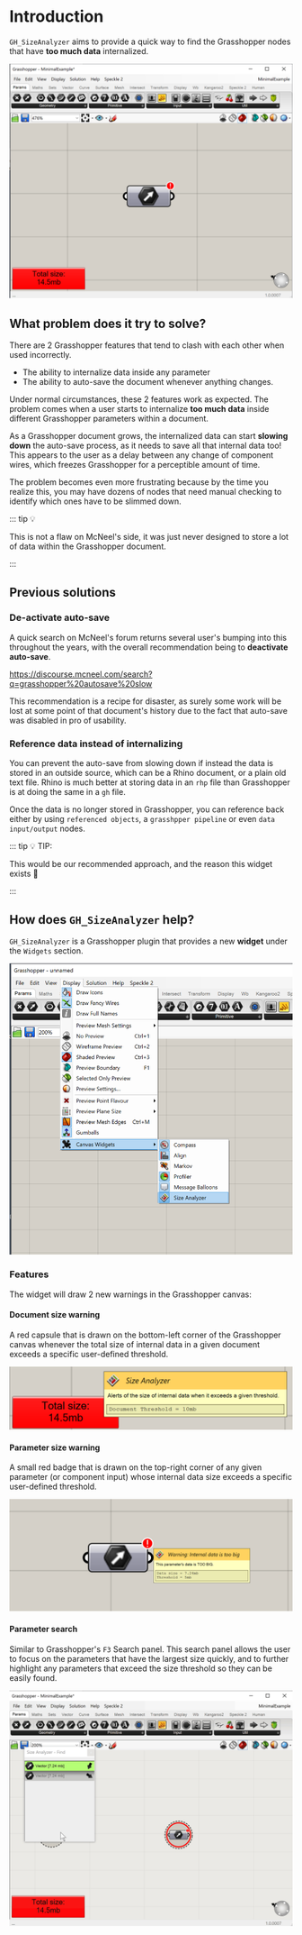 # Introduction

`GH_SizeAnalyzer` aims to provide a quick way to find the Grasshopper nodes that have **too much data** internalized.

![Parameter warning](./imgs/view-simple.png)

## What problem does it try to solve?

There are 2 Grasshopper features that tend to clash with each other when used incorrectly.

- The ability to internalize data inside any parameter
- The ability to auto-save the document whenever anything changes.

Under normal circumstances, these 2 features work as expected. The problem comes when a user starts to internalize **too much data** inside different Grasshopper parameters within a document.

As a Grasshopper document grows, the internalized data can start **slowing down** the auto-save process, as it needs to save all that internal data too! This appears to the user as a delay between any change of component wires, which freezes Grasshopper for a perceptible amount of time.

The problem becomes even more frustrating because by the time you realize this, you may have dozens of nodes that need manual checking to identify which ones have to be slimmed down.

::: tip :bulb:

This is not a flaw on McNeel's side, it was just never designed to store a lot of data within the Grasshopper document.

:::

## Previous solutions

### De-activate auto-save

A quick search on McNeel's forum returns several user's bumping into this throughout the years, with the overall recommendation being to **deactivate auto-save**.

https://discourse.mcneel.com/search?q=grasshopper%20autosave%20slow

This recommendation is a recipe for disaster, as surely some work will be lost at some point of that document's history due to the fact that auto-save was disabled in pro of usability.

### Reference data instead of internalizing

You can prevent the auto-save from slowing down if instead the data is stored in an outside source, which can be a Rhino document, or a plain old text file. Rhino is much better at storing data in an `rhp` file than Grasshopper is at doing the same in a `gh` file.

Once the data is no longer stored in Grasshopper, you can reference back either by using `referenced objects`, a `grasshpper pipeline` or even `data input/output` nodes.

::: tip :bulb: TIP:

This would be our recommended approach, and the reason this widget exists 🙂

:::

## How does `GH_SizeAnalyzer` help?

`GH_SizeAnalyzer` is a Grasshopper plugin that provides a new **widget** under the `Widgets` section.

![Widget's section](./imgs/display-widgets-menu.png)

### Features

The widget will draw 2 new warnings in the Grasshopper canvas:

#### Document size warning

A red capsule that is drawn on the bottom-left corner of the Grasshopper canvas whenever the total size of internal data in a given document exceeds a specific user-defined threshold.

![Document warning](./imgs/document-warning.png)

#### Parameter size warning

A small red badge that is drawn on the top-right corner of any given parameter (or component input) whose internal data size exceeds a specific user-defined threshold.

![Parameter warning](./imgs/parameter-warning.png)

#### Parameter search

Similar to Grasshopper's `F3` Search panel. This search panel allows the user to focus on the parameters that have the largest size quickly, and to further highlight any parameters that exceed the size threshold so they can be easily found.

![Search panel](./imgs/search-panel.gif)
